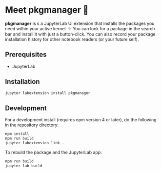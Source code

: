 # Meet pkgmanager 👋

**pkgmanager** is s a JupyterLab UI extension that installs the packages you need within your active kernel. ✨
You can look for a package in the search bar and install it with just a button-click. You can also record your package installation history for other notebook readers (or your future self).

## Prerequisites

* JupyterLab

## Installation

```bash
jupyter labextension install pkgmanager
```

## Development

For a development install (requires npm version 4 or later), do the following in the repository directory:

```bash
npm install
npm run build
jupyter labextension link .
```

To rebuild the package and the JupyterLab app:

```bash
npm run build
jupyter lab build
```

